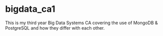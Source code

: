 # bigdata_ca1

This is my third year Big Data Systems CA covering the use of MongoDB & PostgreSQL and how they differ with each other.
